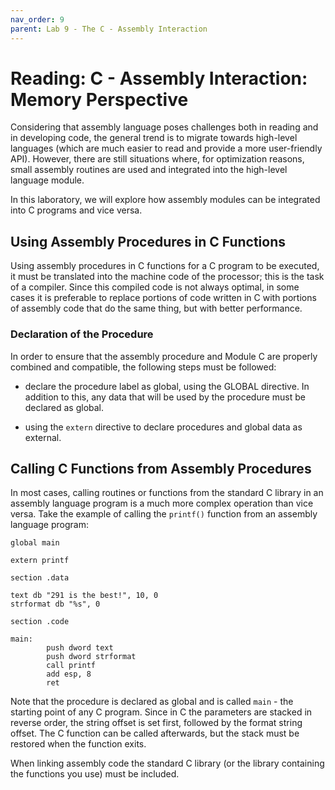 ```yaml
---
nav_order: 9
parent: Lab 9 - The C - Assembly Interaction
---
```


# Reading: C - Assembly Interaction: Memory Perspective

Considering that assembly language poses challenges both in reading and in developing code, the general trend is to migrate towards high-level languages (which are much easier to read and provide a more user-friendly API).
However, there are still situations where, for optimization reasons, small assembly routines are used and integrated into the high-level language module.

In this laboratory, we will explore how assembly modules can be integrated into C programs and vice versa.

## Using Assembly Procedures in C Functions

Using assembly procedures in C functions for a C program to be executed, it must be translated into the machine code of the processor;
this is the task of a compiler.
Since this compiled code is not always optimal, in some cases it is preferable to replace portions of code written in C with portions of assembly code that do the same thing, but with better performance.

### Declaration of the Procedure

In order to ensure that the assembly procedure and Module C are properly combined and compatible, the following steps must be followed:

- declare the procedure label as global, using the GLOBAL directive.
In addition to this, any data that will be used by the procedure must be declared as global.

- using the `extern` directive to declare procedures and global data as external.

## Calling C Functions from Assembly Procedures

In most cases, calling routines or functions from the standard C library in an assembly language program is a much more complex operation than vice versa.
Take the example of calling the `printf()` function from an assembly language program:

```Assembly
global main

extern printf

section .data

text db "291 is the best!", 10, 0
strformat db "%s", 0

section .code

main:
        push dword text
        push dword strformat
        call printf
        add esp, 8
        ret
```

Note that the procedure is declared as global and is called `main` - the starting point of any C program.
Since in C the parameters are stacked in reverse order, the string offset is set first, followed by the format string offset.
The C function can be called afterwards, but the stack must be restored when the function exits.

When linking assembly code the standard C library (or the library containing the functions you use) must be included.
